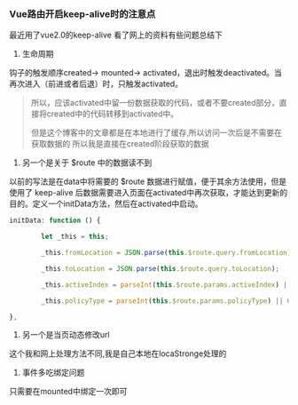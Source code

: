 ### Vue路由开启keep-alive时的注意点

最近用了vue2.0的keep-alive  看了网上的资料有些问题总结下

1. 生命周期

钩子的触发顺序created-> mounted-> activated，退出时触发deactivated。当再次进入（前进或者后退）时，只触发activated。

<blockquote class="tip">
所以，应该activated中留一份数据获取的代码，或者不要created部分，直接将created中的代码转移到activated中。

但是这个博客中的文章都是在本地进行了缓存,所以访问一次后是不需要在获取数据的 所以我是直接在created阶段获取的数据
</blockquote>

1. 另一个是关于 $route 中的数据读不到

以前的写法是在data中将需要的 $route 数据进行赋值，便于其余方法使用，但是使用了 keep-alive 后数据需要进入页面在activated中再次获取，才能达到更新的目的。定义一个initData方法，然后在activated中启动。

```js
initData: function () {

        let _this = this;

        _this.fromLocation = JSON.parse(this.$route.query.fromLocation);

        _this.toLocation = JSON.parse(this.$route.query.toLocation);

        _this.activeIndex = parseInt(this.$route.params.activeIndex) || 0;

        _this.policyType = parseInt(this.$route.params.policyType) || 0;

},
```
1. 另一个是当页动态修改url

这个我和网上处理方法不同,我是自己本地在locaStronge处理的

1. 事件多吃绑定问题

只需要在mounted中绑定一次即可
